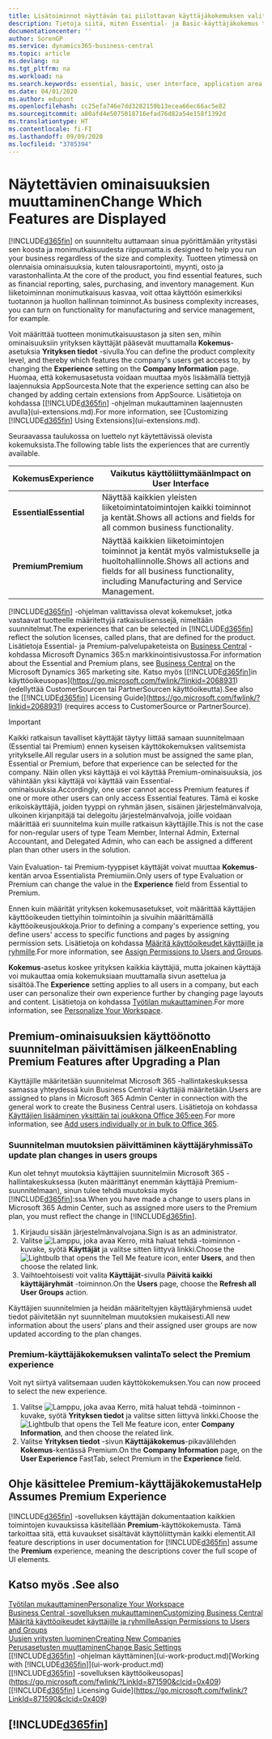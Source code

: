```yaml
---
title: Lisätoiminnot näyttävän tai piilottavan käyttäjäkokemuksen valitseminen | Microsoft Docs
description: Tietoja siitä, miten Essential- ja Basic-käyttäjäkokemus tarkoittaa käyttöliittymässä, sovellusalueilla ja yrityksessä.
documentationcenter: ''
author: SorenGP
ms.service: dynamics365-business-central
ms.topic: article
ms.devlang: na
ms.tgt_pltfrm: na
ms.workload: na
ms.search.keywords: essential, basic, user interface, application area, experience
ms.date: 04/01/2020
ms.author: edupont
ms.openlocfilehash: cc25efa746e7dd3282159b13ecea66ec66ac5e82
ms.sourcegitcommit: a80afd4e5075018716efad76d82a54e158f1392d
ms.translationtype: HT
ms.contentlocale: fi-FI
ms.lasthandoff: 09/09/2020
ms.locfileid: "3785394"
---
```

# <a name="change-which-features-are-displayed"></a><span data-ttu-id="63e3d-103">Näytettävien ominaisuuksien muuttaminen</span><span class="sxs-lookup"><span data-stu-id="63e3d-103">Change Which Features are Displayed</span></span>
[!INCLUDE[d365fin](includes/d365fin_md.md)] <span data-ttu-id="63e3d-104">on suunniteltu auttamaan sinua pyörittämään yritystäsi sen koosta ja monimutkaisuudesta riippumatta.</span><span class="sxs-lookup"><span data-stu-id="63e3d-104">is designed to help you run your business regardless of the size and complexity.</span></span> <span data-ttu-id="63e3d-105">Tuotteen ytimessä on olennaisia ominaisuuksia, kuten talousraportointi, myynti, osto ja varastonhallinta.</span><span class="sxs-lookup"><span data-stu-id="63e3d-105">At the core of the product, you find essential features, such as financial reporting, sales, purchasing, and inventory management.</span></span> <span data-ttu-id="63e3d-106">Kun liiketoiminnan monimutkaisuus kasvaa, voit ottaa käyttöön esimerkiksi tuotannon ja huollon hallinnan toiminnot.</span><span class="sxs-lookup"><span data-stu-id="63e3d-106">As business complexity increases, you can turn on functionality for manufacturing and service management, for example.</span></span>

<span data-ttu-id="63e3d-107">Voit määrittää tuotteen monimutkaisuustason ja siten sen, mihin ominaisuuksiin yrityksen käyttäjät pääsevät muuttamalla **Kokemus**-asetuksia **Yrityksen tiedot** -sivulla.</span><span class="sxs-lookup"><span data-stu-id="63e3d-107">You can define the product complexity level, and thereby which features the company's users get access to, by changing the **Experience** setting on the **Company Information** page.</span></span> <span data-ttu-id="63e3d-108">Huomaa, että kokemusasetusta voidaan muuttaa myös lisäämällä tiettyjä laajennuksia AppSourcesta.</span><span class="sxs-lookup"><span data-stu-id="63e3d-108">Note that the experience setting can also be changed by adding certain extensions from AppSource.</span></span> <span data-ttu-id="63e3d-109">Lisätietoja on kohdassa [[!INCLUDE[d365fin](includes/d365fin_md.md)] -ohjelman mukauttaminen laajennusten avulla](ui-extensions.md).</span><span class="sxs-lookup"><span data-stu-id="63e3d-109">For more information, see [Customizing [!INCLUDE[d365fin](includes/d365fin_md.md)] Using Extensions](ui-extensions.md).</span></span>

<span data-ttu-id="63e3d-110">Seuraavassa taulukossa on luettelo nyt käytettävissä olevista kokemuksista.</span><span class="sxs-lookup"><span data-stu-id="63e3d-110">The following table lists the experiences that are currently available.</span></span>

| <span data-ttu-id="63e3d-111">Kokemus</span><span class="sxs-lookup"><span data-stu-id="63e3d-111">Experience</span></span> | <span data-ttu-id="63e3d-112">Vaikutus käyttöliittymään</span><span class="sxs-lookup"><span data-stu-id="63e3d-112">Impact on User Interface</span></span> |
| --- | --- |
| <span data-ttu-id="63e3d-113">**Essential**</span><span class="sxs-lookup"><span data-stu-id="63e3d-113">**Essential**</span></span> |<span data-ttu-id="63e3d-114">Näyttää kaikkien yleisten liiketoimintatoimintojen kaikki toiminnot ja kentät.</span><span class="sxs-lookup"><span data-stu-id="63e3d-114">Shows all actions and fields for all common business functionality.</span></span>|
| <span data-ttu-id="63e3d-115">**Premium**</span><span class="sxs-lookup"><span data-stu-id="63e3d-115">**Premium**</span></span> |<span data-ttu-id="63e3d-116">Näyttää kaikkien liiketoimintojen toiminnot ja kentät myös valmistukselle ja huoltohallinnolle.</span><span class="sxs-lookup"><span data-stu-id="63e3d-116">Shows all actions and fields for all business functionality, including Manufacturing and Service Management.</span></span>|

<span data-ttu-id="63e3d-117">[!INCLUDE[d365fin](includes/d365fin_md.md)] -ohjelman valittavissa olevat kokemukset, jotka vastaavat tuotteelle määritettyjä ratkaisulisenssejä, nimeltään suunnitelmat.</span><span class="sxs-lookup"><span data-stu-id="63e3d-117">The experiences that can be selected in [!INCLUDE[d365fin](includes/d365fin_md.md)] reflect the solution licenses, called plans, that are defined for the product.</span></span> <span data-ttu-id="63e3d-118">Lisätietoja Essential- ja Premium-palvelupaketeista on [Business Central](https://go.microsoft.com/fwlink/?linkid=870242) -kohdassa Microsoft Dynamics 365:n markkinointisivustossa.</span><span class="sxs-lookup"><span data-stu-id="63e3d-118">For information about the Essential and Premium plans, see [Business Central](https://go.microsoft.com/fwlink/?linkid=870242) on the Microsoft Dynamics 365 marketing site.</span></span> <span data-ttu-id="63e3d-119">Katso myös [[!INCLUDE[d365fin](includes/d365fin_md.md)]in käyttöoikeusopas](https://go.microsoft.com/fwlink/?linkid=2068931) (edellyttää CustomerSourcen tai PartnerSourcen käyttöoikeutta).</span><span class="sxs-lookup"><span data-stu-id="63e3d-119">See also the [[!INCLUDE[d365fin](includes/d365fin_md.md)] Licensing Guide](https://go.microsoft.com/fwlink/?linkid=2068931) (requires access to CustomerSource or PartnerSource).</span></span>

> [!IMPORTANT]  
> <span data-ttu-id="63e3d-120">Kaikki ratkaisun tavalliset käyttäjät täytyy liittää samaan suunnitelmaan (Essential tai Premium) ennen kyseisen käyttökokemuksen valitsemista yritykselle.</span><span class="sxs-lookup"><span data-stu-id="63e3d-120">All regular users in a solution must be assigned the same plan, Essential or Premium, before that experience can be selected for the company.</span></span> <span data-ttu-id="63e3d-121">Näin ollen yksi käyttäjä ei voi käyttää Premium-ominaisuuksia, jos vähintään yksi käyttäjä voi käyttää vain Essential-ominaisuuksia.</span><span class="sxs-lookup"><span data-stu-id="63e3d-121">Accordingly, one user cannot access Premium features if one or more other users can only access Essential features.</span></span> <span data-ttu-id="63e3d-122">Tämä ei koske erikoiskäyttäjiä, joiden tyyppi on ryhmän jäsen, sisäinen järjestelmänvalvoja, ulkoinen kirjanpitäjä tai delegoitu järjestelmänvalvoja, joille voidaan määrittää eri suunnitelma kuin muille ratkaisun käyttäjille.</span><span class="sxs-lookup"><span data-stu-id="63e3d-122">This is not the case for non-regular users of type Team Member, Internal Admin, External Accountant, and Delegated Admin, who can each be assigned a different plan than other users in the solution.</span></span><br /><br /> <span data-ttu-id="63e3d-123">Vain Evaluation- tai Premium-tyyppiset käyttäjät voivat muuttaa **Kokemus**-kentän arvoa Essentialista Premiumiin.</span><span class="sxs-lookup"><span data-stu-id="63e3d-123">Only users of type Evaluation or Premium can change the value in the **Experience** field from Essential to Premium.</span></span>

<span data-ttu-id="63e3d-124">Ennen kuin määrität yrityksen kokemusasetukset, voit määrittää käyttäjien käyttöoikeuden tiettyihin toimintoihin ja sivuihin määrittämällä käyttöoikeusjoukkoja.</span><span class="sxs-lookup"><span data-stu-id="63e3d-124">Prior to defining a company's experience setting, you define users' access to specific functions and pages by assigning permission sets.</span></span> <span data-ttu-id="63e3d-125">Lisätietoja on kohdassa [Määritä käyttöoikeudet käyttäjille ja ryhmille](ui-define-granular-permissions.md).</span><span class="sxs-lookup"><span data-stu-id="63e3d-125">For more information, see [Assign Permissions to Users and Groups](ui-define-granular-permissions.md).</span></span>

<span data-ttu-id="63e3d-126">**Kokemus**-asetus koskee yrityksen kaikkia käyttäjiä, mutta jokainen käyttäjä voi mukauttaa omia kokemuksiaan muuttamalla sivun asettelua ja sisältöä.</span><span class="sxs-lookup"><span data-stu-id="63e3d-126">The **Experience** setting applies to all users in a company, but each user can personalize their own experience further by changing page layouts and content.</span></span> <span data-ttu-id="63e3d-127">Lisätietoja on kohdassa [Työtilan mukauttaminen](ui-personalization-user.md).</span><span class="sxs-lookup"><span data-stu-id="63e3d-127">For more information, see [Personalize Your Workspace](ui-personalization-user.md).</span></span>

## <a name="enabling-premium-features-after-upgrading-a-plan"></a><span data-ttu-id="63e3d-128">Premium-ominaisuuksien käyttöönotto suunnitelman päivittämisen jälkeen</span><span class="sxs-lookup"><span data-stu-id="63e3d-128">Enabling Premium Features after Upgrading a Plan</span></span>
<span data-ttu-id="63e3d-129">Käyttäjille määritetään suunnitelmat Microsoft 365 -hallintakeskuksessa samassa yhteydessä kuin Business Central -käyttäjiä määritetään.</span><span class="sxs-lookup"><span data-stu-id="63e3d-129">Users are assigned to plans in Microsoft 365 Admin Center in connection with the general work to create the Business Central users.</span></span> <span data-ttu-id="63e3d-130">Lisätietoja on kohdassa [Käyttäjien lisääminen yksittäin tai joukkona Office 365:een](https://support.office.com/article/Add-users-to-Office-365-for-business-435ccec3-09dd-4587-9ebd-2f3cad6bc2bc).</span><span class="sxs-lookup"><span data-stu-id="63e3d-130">For more information, see [Add users individually or in bulk to Office 365](https://support.office.com/article/Add-users-to-Office-365-for-business-435ccec3-09dd-4587-9ebd-2f3cad6bc2bc).</span></span>

### <a name="to-update-plan-changes-in-users-groups"></a><span data-ttu-id="63e3d-131">Suunnitelman muutoksien päivittäminen käyttäjäryhmissä</span><span class="sxs-lookup"><span data-stu-id="63e3d-131">To update plan changes in users groups</span></span>
<span data-ttu-id="63e3d-132">Kun olet tehnyt muutoksia käyttäjien suunnitelmiin Microsoft 365 -hallintakeskuksessa (kuten määrittänyt enemmän käyttäjiä Premium-suunnitelmaan), sinun tulee tehdä muutoksia myös [!INCLUDE[d365fin](includes/d365fin_md.md)]:ssa.</span><span class="sxs-lookup"><span data-stu-id="63e3d-132">When you have made a change to users plans in Microsoft 365 Admin Center, such as assigned more users to the Premium plan, you must reflect the change in [!INCLUDE[d365fin](includes/d365fin_md.md)].</span></span>

1. <span data-ttu-id="63e3d-133">Kirjaudu sisään järjestelmänvalvojana.</span><span class="sxs-lookup"><span data-stu-id="63e3d-133">Sign is as an administrator.</span></span>
2. <span data-ttu-id="63e3d-134">Valitse ![Lamppu, joka avaa Kerro, mitä haluat tehdä -toiminnon](media/ui-search/search_small.png "Kerro, mitä haluat tehdä") -kuvake, syötä **Käyttäjät** ja valitse sitten liittyvä linkki.</span><span class="sxs-lookup"><span data-stu-id="63e3d-134">Choose the ![Lightbulb that opens the Tell Me feature](media/ui-search/search_small.png "Tell me what you want to do") icon, enter **Users**, and then choose the related link.</span></span>
3. <span data-ttu-id="63e3d-135">Vaihtoehtoisesti voit valita **Käyttäjät**-sivulla **Päivitä kaikki käyttäjäryhmät** -toiminnon.</span><span class="sxs-lookup"><span data-stu-id="63e3d-135">On the **Users** page, choose the **Refresh all User Groups** action.</span></span>

<span data-ttu-id="63e3d-136">Käyttäjien suunnitelmien ja heidän määriteltyjen käyttäjäryhmiensä uudet tiedot päivitetään nyt suunnitelman muutoksien mukaisesti.</span><span class="sxs-lookup"><span data-stu-id="63e3d-136">All new information about the users’ plans and their assigned user groups are now updated according to the plan changes.</span></span>

### <a name="to-select-the-premium-experience"></a><span data-ttu-id="63e3d-137">Premium-käyttäjäkokemuksen valinta</span><span class="sxs-lookup"><span data-stu-id="63e3d-137">To select the Premium experience</span></span>
<span data-ttu-id="63e3d-138">Voit nyt siirtyä valitsemaan uuden käyttökokemuksen.</span><span class="sxs-lookup"><span data-stu-id="63e3d-138">You can now proceed to select the new experience.</span></span>
1. <span data-ttu-id="63e3d-139">Valitse ![Lamppu, joka avaa Kerro, mitä haluat tehdä -toiminnon](media/ui-search/search_small.png "Kerro, mitä haluat tehdä") -kuvake, syötä **Yrityksen tiedot** ja valitse sitten liittyvä linkki.</span><span class="sxs-lookup"><span data-stu-id="63e3d-139">Choose the ![Lightbulb that opens the Tell Me feature](media/ui-search/search_small.png "Tell me what you want to do") icon, enter **Company Information**, and then choose the related link.</span></span>
2. <span data-ttu-id="63e3d-140">Valitse **Yrityksen tiedot** -sivun **Käyttäjäkokemus**-pikavälilehden **Kokemus**-kentässä Premium.</span><span class="sxs-lookup"><span data-stu-id="63e3d-140">On the **Company Information** page, on the **User Experience** FastTab, select Premium  in the **Experience** field.</span></span>

## <a name="help-assumes-premium-experience"></a><span data-ttu-id="63e3d-141">Ohje käsittelee Premium-käyttäjäkokemusta</span><span class="sxs-lookup"><span data-stu-id="63e3d-141">Help Assumes Premium Experience</span></span>
<span data-ttu-id="63e3d-142">[!INCLUDE[d365fin](includes/d365fin_md.md)] -sovelluksen käyttäjän dokumentaation kaikkien toimintojen kuvauksissa käsitellään **Premium**-käyttökokemusta. Tämä tarkoittaa sitä, että kuvaukset sisältävät käyttöliittymän kaikki elementit.</span><span class="sxs-lookup"><span data-stu-id="63e3d-142">All feature descriptions in user documentation for [!INCLUDE[d365fin](includes/d365fin_md.md)] assume the **Premium** experience, meaning the descriptions cover the full scope of UI elements.</span></span>

## <a name="see-also"></a><span data-ttu-id="63e3d-143">Katso myös .</span><span class="sxs-lookup"><span data-stu-id="63e3d-143">See also</span></span>
[<span data-ttu-id="63e3d-144">Työtilan mukauttaminen</span><span class="sxs-lookup"><span data-stu-id="63e3d-144">Personalize Your Workspace</span></span>](ui-personalization-user.md)  
[<span data-ttu-id="63e3d-145">Business Central -sovelluksen mukauttaminen</span><span class="sxs-lookup"><span data-stu-id="63e3d-145">Customizing Business Central</span></span>](ui-customizing-overview.md)  
[<span data-ttu-id="63e3d-146">Määritä käyttöoikeudet käyttäjille ja ryhmille</span><span class="sxs-lookup"><span data-stu-id="63e3d-146">Assign Permissions to Users and Groups</span></span>](ui-define-granular-permissions.md)  
[<span data-ttu-id="63e3d-147">Uusien yritysten luominen</span><span class="sxs-lookup"><span data-stu-id="63e3d-147">Creating New Companies</span></span>](about-new-company.md)  
[<span data-ttu-id="63e3d-148">Perusasetusten muuttaminen</span><span class="sxs-lookup"><span data-stu-id="63e3d-148">Change Basic Settings</span></span>](ui-change-basic-settings.md)  
<span data-ttu-id="63e3d-149">[[!INCLUDE[d365fin](includes/d365fin_md.md)] -ohjelman käyttäminen](ui-work-product.md)</span><span class="sxs-lookup"><span data-stu-id="63e3d-149">[Working with [!INCLUDE[d365fin](includes/d365fin_md.md)]](ui-work-product.md)</span></span>  
<span data-ttu-id="63e3d-150">[[!INCLUDE[d365fin](includes/d365fin_md.md)] -sovelluksen käyttöoikeusopas](https://go.microsoft.com/fwlink/?LinkId=871590&clcid=0x409)</span><span class="sxs-lookup"><span data-stu-id="63e3d-150">[[!INCLUDE[d365fin](includes/d365fin_md.md)] Licensing Guide](https://go.microsoft.com/fwlink/?LinkId=871590&clcid=0x409)</span></span>

## [!INCLUDE[d365fin](includes/free_trial_md.md)]  
